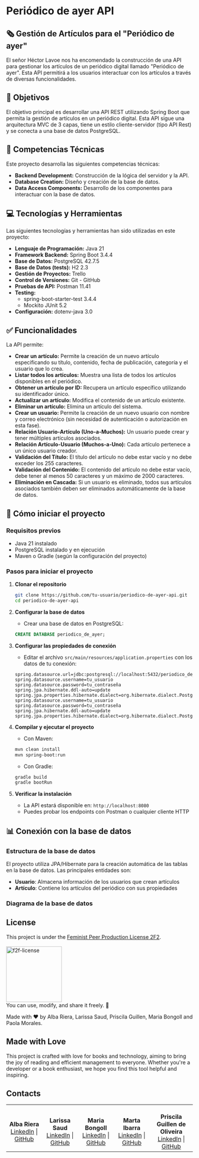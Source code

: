 # Periódico de ayer API

## 🗞️ Gestión de Artículos para el "Periódico de ayer"

El señor Héctor Lavoe nos ha encomendado la construcción de una API para gestionar los artículos de un periódico digital llamado "Periódico de ayer". Esta API permitirá a los usuarios interactuar con los artículos a través de diversas funcionalidades.

## 🎯 Objetivos

El objetivo principal es desarrollar una API REST utilizando Spring Boot que permita la gestión de artículos en un periódico digital. Esta API sigue una arquitectura MVC de 3 capas, tiene un estilo cliente-servidor (tipo API Rest) y se conecta a una base de datos PostgreSQL.

## 📓 Competencias Técnicas

Este proyecto desarrolla las siguientes competencias técnicas:

- **Backend Development:** Construcción de la lógica del servidor y la API.
- **Database Creation:** Diseño y creación de la base de datos.
- **Data Access Components:** Desarrollo de los componentes para interactuar con la base de datos.

## 💻 Tecnologías y Herramientas

Las siguientes tecnologías y herramientas han sido utilizadas en este proyecto:

- **Lenguaje de Programación:** Java 21
- **Framework Backend:** Spring Boot 3.4.4
- **Base de Datos:** PostgreSQL 42.7.5
- **Base de Datos (tests):** H2 2.3
- **Gestión de Proyectos:** Trello
- **Control de Versiones:** Git - GitHub
- **Pruebas de API:** Postman 11.41
- **Testing:**
  - spring-boot-starter-test 3.4.4
  - Mockito JUnit 5.2
- **Configuración:** dotenv-java 3.0

## ✅ Funcionalidades

La API permite:

- **Crear un artículo:** Permite la creación de un nuevo artículo especificando su título, contenido, fecha de publicación, categoría y el usuario que lo crea.
- **Listar todos los artículos:** Muestra una lista de todos los artículos disponibles en el periódico.
- **Obtener un artículo por ID:** Recupera un artículo específico utilizando su identificador único.
- **Actualizar un artículo:** Modifica el contenido de un artículo existente.
- **Eliminar un artículo:** Elimina un artículo del sistema.
- **Crear un usuario:** Permite la creación de un nuevo usuario con nombre y correo electrónico (sin necesidad de autenticación o autorización en esta fase).
- **Relación Usuario-Artículo (Uno-a-Muchos):** Un usuario puede crear y tener múltiples artículos asociados.
- **Relación Artículo-Usuario (Muchos-a-Uno):** Cada artículo pertenece a un único usuario creador.
- **Validación del Título:** El título del artículo no debe estar vacío y no debe exceder los 255 caracteres.
- **Validación del Contenido:** El contenido del artículo no debe estar vacío, debe tener al menos 50 caracteres y un máximo de 2000 caracteres.
- **Eliminación en Cascada:** Si un usuario es eliminado, todos sus artículos asociados también deben ser eliminados automáticamente de la base de datos.

## 🚀 Cómo iniciar el proyecto

### Requisitos previos
- Java 21 instalado
- PostgreSQL instalado y en ejecución
- Maven o Gradle (según la configuración del proyecto)

### Pasos para iniciar el proyecto

1. **Clonar el repositorio**
   ```bash
   git clone https://github.com/tu-usuario/periodico-de-ayer-api.git
   cd periodico-de-ayer-api
   ```

2. **Configurar la base de datos**
   - Crear una base de datos en PostgreSQL:
   ```sql
   CREATE DATABASE periodico_de_ayer;
   ```

3. **Configurar las propiedades de conexión**
   - Editar el archivo `src/main/resources/application.properties` con los datos de tu conexión:
   ```properties
   spring.datasource.url=jdbc:postgresql://localhost:5432/periodico_de_ayeratasource.url=jdbc:postgresql://localhost:5432/periodico_de_ayer
   spring.datasource.username=tu_usuario
   spring.datasource.password=tu_contraseña
   spring.jpa.hibernate.ddl-auto=update
   spring.jpa.properties.hibernate.dialect=org.hibernate.dialect.Postgre
   spring.datasource.username=tu_usuario
   spring.datasource.password=tu_contraseña
   spring.jpa.hibernate.ddl-auto=update
   spring.jpa.properties.hibernate.dialect=org.hibernate.dialect.PostgreSQLDialect
   ```

4. **Compilar y ejecutar el proyecto**
   - Con Maven:
   ```bash
   mvn clean install
   mvn spring-boot:run
   ```
   - Con Gradle:
   ```bash
   gradle build
   gradle bootRun
   ```

5. **Verificar la instalación**
   - La API estará disponible en: `http://localhost:8080`
   - Puedes probar los endpoints con Postman o cualquier cliente HTTP

## 📊 Conexión con la base de datos

### Estructura de la base de datos
El proyecto utiliza JPA/Hibernate para la creación automática de las tablas en la base de datos. Las principales entidades son:

- **Usuario**: Almacena información de los usuarios que crean artículos
- **Artículo**: Contiene los artículos del periódico con sus propiedades

### Diagrama de la base de datos

## License
This project is under the [Feminist Peer Production License 2F2](https://labekka.red/licencia-f2f/).  
<br>
<img src="https://github.com/user-attachments/assets/90acbc07-7ba9-45e1-867b-6d284f4e6288" alt="f2f-license" width="150">
<br>
You can use, modify, and share it freely. 🎉

Made with ❤️ by Alba Riera, Larissa Saud, Priscila Guillen, Maria Bongoll and Paola Morales.

## Made with Love

This project is crafted with love for books and technology, aiming to bring the joy of reading and efficient management to everyone. Whether you're a developer or a book enthusiast, we hope you find this tool helpful and inspiring.


## Contacts

<table style="border-collapse: collapse; border: none;">
  <tr>
  <td align="center" style="border: none;">
      <br><b>Alba Riera</b>
      <br>
      <a href="https://www.linkedin.com/in/albamar%C3%ADarieravelazquez/">LinkedIn</a> |
      <a href="https://github.com/rieradipe")">GitHub</a>
    </td>
    <td align="center" style="border: none;">
      <br><b>Larissa Saud</b>
      <br>
      <a href="https://www.linkedin.com/in/larissasaud/">LinkedIn</a> |
      <a href="https://github.com/saudlari/">GitHub</a>
    <td align="center" style="border: none;">
      <br><b>Maria Bongoll</b>
      <br>
      <a href="https://www.linkedin.com/in/mariabongoll">LinkedIn</a> |
      <a href="https://github.com/Femcom-Mari">GitHub</a>
    </td>
    <td align="center" style="border: none;">
      <br><b>Marta Ibarra</b>
      <br>
      <a href="https://www.linkedin.com/in/marta-ibarra-cumbrero"/>LinkedIn</a> |
      <a href="https://github.com/Marpro24">GitHub</a>
    </td>    </td>
      <td align="center" style="border: none;">
      <br><b>Priscila Guillen de Oliveira</b>
      <br>
      <a href="https://www.linkedin.com/in/priscilaguillen/">LinkedIn</a> |
      <a href="https://github.com/pgoliv-code">GitHub</a>
    </td>
  </tr>
</table>

